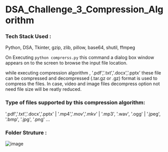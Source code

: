 # DSA_Challenge_3_Compression_Algorithm
 
### Tech Stack Used :

Python, DSA, Tkinter, gzip, zlib, pillow, base64, shutil, ffmpeg

On Executing ```python comprerss.py``` this command a dialog box window appears on to the screen to browse the input file location.

while executing compression algorithm , '.pdf','.txt','.docx','.pptx' these file can be compressed and decompressed (.tar.gz or .gz) format is used to compress the files. In case, video and image files decompress option not need file size will be reatly reduced.

### Type of files supported by this compression algorithm:

'.pdf','.txt','.docx','.pptx' | '.mp4','.mov','.mkv' | '.mp3', '.wav', '.ogg' | '.jpeg', '.bmp', '.jpg', '.png' ...

### Folder Struture : 

![image](https://user-images.githubusercontent.com/72125175/158023347-11a3a8c4-db95-428e-a321-d2e99fc61d31.png)

